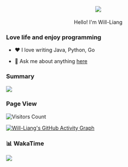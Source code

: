 <h1 align="center"> <img src="https://readme-typing-svg.herokuapp.com/?lines=永远相信美好的事情即将发生!&center=true&size=27"></h1>



<p align="center">Hello! I'm Will-Liang</p>



### Love life and enjoy programming

- ❤️ I love writing Java, Python, Go

- 💬 Ask me about anything [here](https://github.com/Will-Liang/Will-Liang/issues)



### Summary

![](https://github-readme-stats.vercel.app/api?username=Will-Liang&show_icons=true&theme=blue-green)



### Page View

![Visitors Count](https://profile-counter.glitch.me/Will-Liang/count.svg)



[![Will-Liang's GitHub Activity Graph](https://activity-graph.herokuapp.com/graph?username=Will-Liang&theme=xcode)](https://github.com/Will-Liang)



### 📊 WakaTime

<picture>
  <source
    srcset="https://github-readme-stats.vercel.app/api/wakatime?username=Will-Liang&layout=compact&text_color=f0f6fc&bg_color=00000000&hide_border=true&hide_title=true"
    media="(prefers-color-scheme: dark)"
  />
  <source
    srcset="https://github-readme-stats.vercel.app/api/wakatime?username=Will-Liang&layout=compact&text_color=1f2328&bg_color=00000000&hide_border=true&hide_title=true"
    media="(prefers-color-scheme: light), (prefers-color-scheme: no-preference)"
  />
  <img src="https://github-readme-stats.vercel.app/api/wakatime?username=Will-Liang&layout=compact&text_color=f0f6fc&bg_color=00000000&hide_border=true&hide_title=true" />
</picture>

